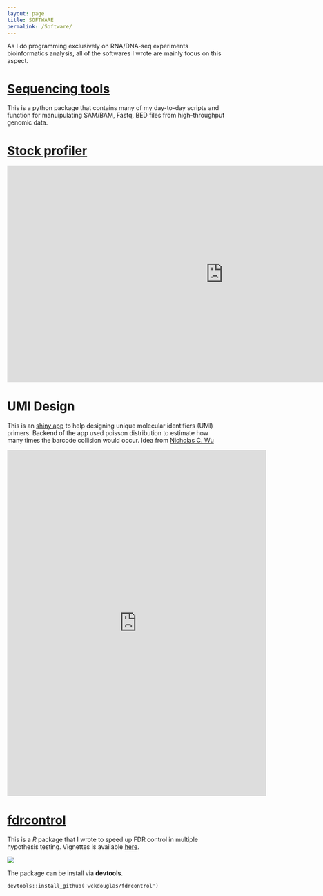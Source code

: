 ```yaml
---
layout: page
title: SOFTWARE
permalink: /Software/
---
```


As I do programming exclusively on RNA/DNA-seq experiments bioinformatics analysis, all of the softwares I wrote are mainly focus on this aspect.

# [Sequencing tools](https://wckdouglas.github.io/sequencing_tools/) #

This is a python package that contains many of my day-to-day scripts and function for manuipulating SAM/BAM, Fastq, BED files from high-throughput genomic data.

# [Stock profiler](https://github.com/wckdouglas/wu-stock) #

<iframe src="https://wu-stock.herokuapp.com/" style="border:none ; width: 1000px; height: 500px"></iframe>

# UMI Design #

This is an [shiny app](https://wckdouglas.shinyapps.io/UMI_design/) to help designing unique molecular identifiers (UMI) primers. Backend of the app used poisson distribution to estimate how many times the barcode collision would occur. Idea from [Nicholas C. Wu](https://wchnicholas.github.io/)

<iframe src="https://wckdouglas.shinyapps.io/UMI_design/" style="border: none; width: 600px; height: 800px"></iframe>



# [fdrcontrol](https://github.com/wckdouglas/fdrcontrol.git) #

This is a *R* package that I wrote to speed up FDR control in multiple hypothesis testing. Vignettes is available [here](http://rawgit.com/wckdouglas/fdrcontrol/master/vignettes/fdrcontrol.html).

<img src='{{ site.url }}/assets/article_images/softwares/fdrcontrol.png'>

The package can be install via **devtools**.

	devtools::install_github('wckdouglas/fdrcontrol')
